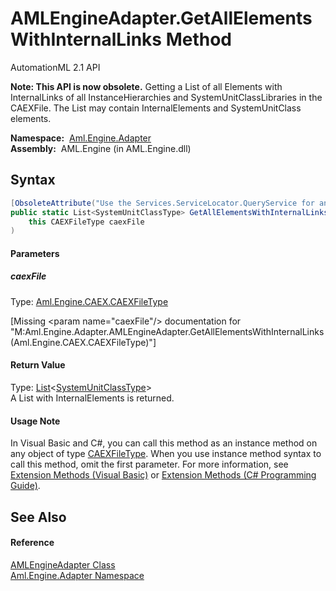 AMLEngineAdapter.GetAllElementsWithInternalLinks Method
=======================================================
AutomationML 2.1 API

**Note: This API is now obsolete.**
Getting a List of all Elements with InternalLinks of all InstanceHierarchies and SystemUnitClassLibraries in the CAEXFile. The List may contain InternalElements and SystemUnitClass elements.

  **Namespace:**  [Aml.Engine.Adapter][1]  
  **Assembly:**  AML.Engine (in AML.Engine.dll)

Syntax
------

```csharp
[ObsoleteAttribute("Use the Services.ServiceLocator.QueryService for any query.")]
public static List<SystemUnitClassType> GetAllElementsWithInternalLinks(
	this CAEXFileType caexFile
)
```

#### Parameters

##### *caexFile*
Type: [Aml.Engine.CAEX.CAEXFileType][2]  

[Missing &lt;param name="caexFile"/> documentation for "M:Aml.Engine.Adapter.AMLEngineAdapter.GetAllElementsWithInternalLinks(Aml.Engine.CAEX.CAEXFileType)"]


#### Return Value
Type: [List][3]&lt;[SystemUnitClassType][4]>  
A List with InternalElements is returned.
#### Usage Note
In Visual Basic and C#, you can call this method as an instance method on any object of type [CAEXFileType][2]. When you use instance method syntax to call this method, omit the first parameter. For more information, see [Extension Methods (Visual Basic)][5] or [Extension Methods (C# Programming Guide)][6].

See Also
--------

#### Reference
[AMLEngineAdapter Class][7]  
[Aml.Engine.Adapter Namespace][1]  

[1]: ../README.md
[2]: ../../Aml.Engine.CAEX/CAEXFileType/README.md
[3]: https://docs.microsoft.com/dotnet/api/system.collections.generic.list-1
[4]: ../../Aml.Engine.CAEX/SystemUnitClassType/README.md
[5]: https://docs.microsoft.com/dotnet/visual-basic/programming-guide/language-features/procedures/extension-methods
[6]: https://docs.microsoft.com/dotnet/csharp/programming-guide/classes-and-structs/extension-methods
[7]: README.md
[8]: https://www.automationml.org
[9]: ../../icons/logoShade.png